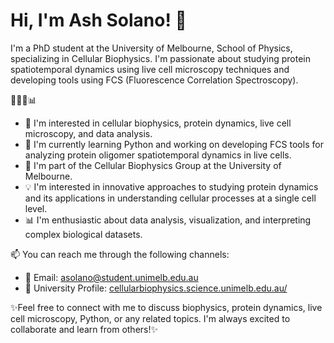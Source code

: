 # Hi, I'm Ash Solano! 👋

I'm a PhD student at the University of Melbourne, School of Physics, specializing in Cellular Biophysics. I'm passionate about studying protein spatiotemporal dynamics using live cell microscopy techniques and developing tools using FCS (Fluorescence Correlation Spectroscopy).

🔬🧬🌱📊

- 🔬 I'm interested in cellular biophysics, protein dynamics, live cell microscopy, and data analysis.
- 🌱 I'm currently learning Python and working on developing FCS tools for analyzing protein oligomer spatiotemporal dynamics in live cells.
- 🧬 I'm part of the Cellular Biophysics Group at the University of Melbourne.
- 💡 I'm interested in innovative approaches to studying protein dynamics and its applications in understanding cellular processes at a single cell level.
- 📊 I'm enthusiastic about data analysis, visualization, and interpreting complex biological datasets.

📫 You can reach me through the following channels:
  - 📧 Email: [asolano@student.unimelb.edu.au](mailto:asolano@student.unimelb.edu.au)
  - 🏢 University Profile: [cellularbiophysics.science.unimelb.edu.au/](https://cellularbiophysics.science.unimelb.edu.au/)

✨Feel free to connect with me to discuss biophysics, protein dynamics, live cell microscopy, Python, or any related topics. I'm always excited to collaborate and learn from others!✨

